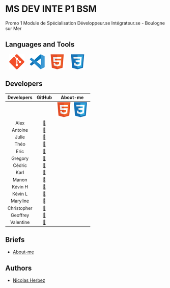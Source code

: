 # MS DEV INTE P1 BSM

Promo 1 Module de Spécialisation Développeur.se Intégrateur.se - Boulogne sur Mer

## Languages and Tools

&nbsp;&nbsp;
![img_git](./profile/img/git.svg)
&nbsp;&nbsp;
![img_vscode](./profile/img/vscode.svg)
&nbsp;&nbsp;
![img_html](./profile/img/html.svg)
&nbsp;&nbsp;
![img_css](./profile/img/css.svg)
<!-- &nbsp;&nbsp;
![img_php](./profile/img/php.svg) -->
<!-- &nbsp;&nbsp;
![img_docker](./profile/img/docker.svg) -->
<!-- &nbsp;&nbsp;
![img_bootstrap](./profile/img/bootstrap.svg) -->
<!-- &nbsp;&nbsp;
![img_javascript](./profile/img/javascript.svg) -->
<!-- &nbsp;&nbsp;
![img_mysql](./profile/img/mysql.svg) -->
<!-- &nbsp;&nbsp;
![img_wordpress](./profile/img/wordpress.svg) -->

## Developers

| Developers | GitHub | About-me |
| :----: | :----: | :----: |
|  |  | ![img_html](./profile/img/html.svg)&nbsp;![img_css](./profile/img/css.svg) |
| Alex | <a href="https://github.com/JunkBezoul">🔗</a> |  |
| Antoine | <a href="https://github.com/6Yoru6">🔗</a> |  |
| Julie | <a href="https://github.com/Julie-Charles16">🔗</a> |  |
| Théo | <a href="https://github.com/Theo02-12">🔗</a> |  |
| Eric | <a href="https://github.com/Ericdsr">🔗</a> |  |
| Gregory | <a href="https://github.com/Gregory-Druelle">🔗</a> |  |
| Cédric | <a href="https://github.com/DASyhef">🔗</a> |  |
| Karl | <a href="https://github.com/Karl-Gavois">🔗</a> |  |
| Manon | <a href="https://github.com/Manon2111">🔗</a> |  |
| Kévin H | <a href="https://github.com/KevHelle">🔗</a> |  |
| Kévin L | <a href="https://github.com/kevin-ledez">🔗</a> |  |
| Maryline | <a href="https://github.com/Marylinelesaffre">🔗</a> |  |
| Christopher | <a href="https://github.com/ChristopherNl">🔗</a> |  |
| Geoffrey | <a href="https://github.com/Geoffrey184">🔗</a> |  |
| Valentine | <a href="https://github.com/lalalex62">🔗</a> |  |

## Briefs

- [About-me](https://github.com/ms-dev-inte-p1-bsm/about-me)
<!-- - [About-me-php](https://github.com/ms-dev-inte-p1-bsm/about-me-php) -->

## Authors

* [Nicolas Herbez](https://github.com/nicolas-herbez)
